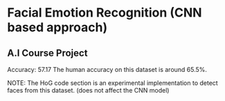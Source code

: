 # Facial Emotion Recognition (CNN based approach)
## A.I Course Project

Accuracy: 57.17
The human accuracy on this dataset is around 65.5%.

NOTE: The HoG code section is an experimental implementation to detect faces from this dataset. (does not affect the CNN model)
